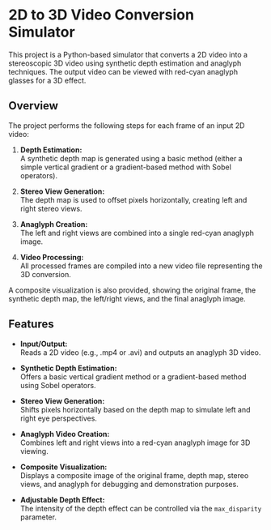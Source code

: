 # 2D to 3D Video Conversion Simulator

This project is a Python-based simulator that converts a 2D video into a stereoscopic 3D video using synthetic depth estimation and anaglyph techniques. The output video can be viewed with red-cyan anaglyph glasses for a 3D effect.

## Overview

The project performs the following steps for each frame of an input 2D video:

1. **Depth Estimation:**  
   A synthetic depth map is generated using a basic method (either a simple vertical gradient or a gradient-based method with Sobel operators).

2. **Stereo View Generation:**  
   The depth map is used to offset pixels horizontally, creating left and right stereo views.

3. **Anaglyph Creation:**  
   The left and right views are combined into a single red-cyan anaglyph image.

4. **Video Processing:**  
   All processed frames are compiled into a new video file representing the 3D conversion.

A composite visualization is also provided, showing the original frame, the synthetic depth map, the left/right views, and the final anaglyph image.

## Features

- **Input/Output:**  
  Reads a 2D video (e.g., .mp4 or .avi) and outputs an anaglyph 3D video.

- **Synthetic Depth Estimation:**  
  Offers a basic vertical gradient method or a gradient-based method using Sobel operators.

- **Stereo View Generation:**  
  Shifts pixels horizontally based on the depth map to simulate left and right eye perspectives.

- **Anaglyph Video Creation:**  
  Combines left and right views into a red-cyan anaglyph image for 3D viewing.

- **Composite Visualization:**  
  Displays a composite image of the original frame, depth map, stereo views, and anaglyph for debugging and demonstration purposes.

- **Adjustable Depth Effect:**  
  The intensity of the depth effect can be controlled via the `max_disparity` parameter.



